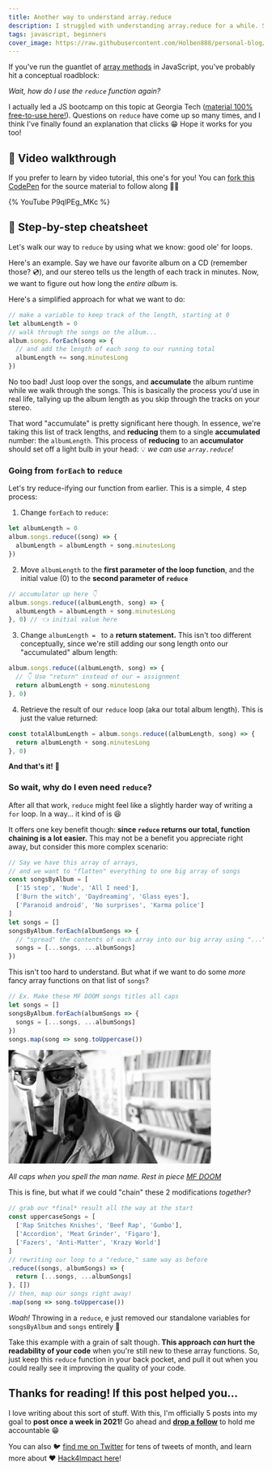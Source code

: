 ```yaml
---
title: Another way to understand array.reduce
description: I struggled with understanding array.reduce for a while. So I found my own way of explaining it that clicks 💡
tags: javascript, beginners
cover_image: https://raw.githubusercontent.com/Holben888/personal-blog/main/thinking-about-array-reduce/thumbnail.png
---
```


If you've run the guantlet of [array methods](https://developer.mozilla.org/en-US/docs/Web/JavaScript/Reference/Global_Objects/Array#instance_methods) in JavaScript, you've probably hit a conceptual roadblock:

_Wait, how do I use the `reduce` function again?_

I actually led a JS bootcamp on this topic at Georgia Tech ([material 100% free-to-use here!](http://hack4impact.org/dev-bootcamp)). Questions on `reduce` have come up so many times, and I think I've finally found an explanation that clicks 😁 Hope it works for you too!

## 🎥 Video walkthrough

If you prefer to learn by video tutorial, this one's for you! You can [fork this CodePen](https://codepen.io/bholmesdev/pen/rXJpmr?editors=0010) for the source material to follow along 🏃‍♂️

{% YouTube P9qlPEg_MKc %}

## 📝 Step-by-step cheatsheet

Let's walk our way to `reduce` by using what we know: good ole' for loops.

Here's an example. Say we have our favorite album on a CD (remember those? 💿), and our stereo tells us the length of each track in minutes. Now, we want to figure out how long the _entire album_ is.

Here's a simplified approach for what we want to do:

```js
// make a variable to keep track of the length, starting at 0
let albumLength = 0
// walk through the songs on the album...
album.songs.forEach(song => {
  // and add the length of each song to our running total
  albumLength += song.minutesLong
})
```

No too bad! Just loop over the songs, and **accumulate** the album runtime while we walk through the songs. This is basically the process you'd use in real life, tallying up the album length as you skip through the tracks on your stereo.

That word "accumulate" is pretty significant here though. In essence, we're taking this list of track lengths, and **reducing** them to a single **accumulated** number: the `albumLength`. This process of **reducing** to an **accumulator** should set off a light bulb in your head: 💡 _we can use `array.reduce`!_

### Going from `forEach` to `reduce`

Let's try reduce-ifying our function from earlier. This is a simple, 4 step process:

1. Change `forEach` to `reduce`:

```js
let albumLength = 0
album.songs.reduce((song) => {
  albumLength = albumLength + song.minutesLong
})
```

2. Move `albumLength` to the **first parameter of the loop function**, and the initial value (0) to the **second parameter of `reduce`**

```js
// accumulator up here 👇
album.songs.reduce((albumLength, song) => {
  albumLength = albumLength + song.minutesLong
}, 0) // 👈 initial value here
```

3. Change `albumLength = ` to a **return statement.** This isn't too different conceptually, since we're still adding our song length onto our "accumulated" album length:

```js
album.songs.reduce((albumLength, song) => {
  // 👇 Use "return" instead of our = assignment
  return albumLength + song.minutesLong
}, 0)
```

4. Retrieve the result of our `reduce` loop (aka our total album length). This is just the value returned:

```js
const totalAlbumLength = album.songs.reduce((albumLength, song) => {
  return albumLength + song.minutesLong
}, 0)
```

**And that's it!** 🎉

### So wait, why do I even need `reduce`?

After all that work, `reduce` might feel like a slightly harder way of writing a `for` loop. In a way... it kind of is 😆

It offers one key benefit though: **since `reduce` returns our total, function chaining is a lot easier.** This may not be a benefit you appreciate right away, but consider this more complex scenario:

```js
// Say we have this array of arrays,
// and we want to "flatten" everything to one big array of songs
const songsByAlbum = [
  ['15 step', 'Nude', 'All I need'],
  ['Burn the witch', 'Daydreaming', 'Glass eyes'],
  ['Paranoid android', 'No surprises', 'Karma police']
]
let songs = []
songsByAlbum.forEach(albumSongs => {
  // "spread" the contents of each array into our big array using "..."
  songs = [...songs, ...albumSongs]
})
```

This isn't too hard to understand. But what if we want to do some _more_ fancy array functions on that list of `songs`? 

```js
// Ex. Make these MF DOOM songs titles all caps
let songs = []
songsByAlbum.forEach(albumSongs => {
  songs = [...songs, ...albumSongs]
})
songs.map(song => song.toUppercase())
```

![MF DOOM giving finger guns](https://raw.githubusercontent.com/Holben888/personal-blog/main/thinking-about-array-reduce/mf-doom-finger-guns.gif)

_All caps when you spell the man name. Rest in piece [MF DOOM](https://open.spotify.com/artist/2pAWfrd7WFF3XhVt9GooDL?si=McgDfNnbTJK5yIdKB_EHGQ)_

This is fine, but what if we could "chain" these 2 modifications _together_?

```js
// grab our *final* result all the way at the start
const uppercaseSongs = [
  ['Rap Snitches Knishes', 'Beef Rap', 'Gumbo'],
  ['Accordion', 'Meat Grinder', 'Figaro'],
  ['Fazers', 'Anti-Matter', 'Krazy World']
]
// rewriting our loop to a "reduce," same way as before
.reduce((songs, albumSongs) => {
  return [...songs, ...albumSongs]
}, [])
// then, map our songs right away!
.map(song => song.toUppercase())
```

_Woah!_ Throwing in a `reduce`, e just removed our standalone variables for `songsByAlbum` and `songs` entirely 🤯

Take this example with a grain of salt though. **This approach _can_ hurt the readability of your code** when you're still new to these array functions. So, just keep this `reduce` function in your back pocket, and pull it out when you could really see it improving the quality of your code.

## Thanks for reading! If this post helped you...

I love writing about this sort of stuff. With this, I'm officially 5 posts into my goal to **post once a week in 2021!** Go ahead and [**drop a follow**](https://dev.to/bholmesdev) to hold me accountable 😁

You can also 🐦 [find me on Twitter](https://twitter.com/BHolmesDev) for tens of tweets of month, and learn more about ❤️ [Hack4Impact here](https://hack4impact.org)!

